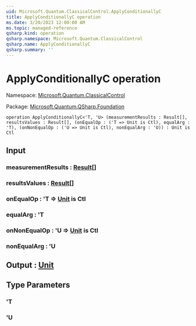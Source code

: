 ```yaml
---
uid: Microsoft.Quantum.ClassicalControl.ApplyConditionallyC
title: ApplyConditionallyC operation
ms.date: 3/20/2023 12:00:00 AM
ms.topic: managed-reference
qsharp.kind: operation
qsharp.namespace: Microsoft.Quantum.ClassicalControl
qsharp.name: ApplyConditionallyC
qsharp.summary: ''
---
```


# ApplyConditionallyC operation

Namespace: [Microsoft.Quantum.ClassicalControl](xref:Microsoft.Quantum.ClassicalControl)

Package: [Microsoft.Quantum.QSharp.Foundation](https://nuget.org/packages/Microsoft.Quantum.QSharp.Foundation)




```qsharp
operation ApplyConditionallyC<'T, 'U> (measurementResults : Result[], resultsValues : Result[], (onEqualOp : ('T => Unit is Ctl), equalArg : 'T), (onNonEqualOp : ('U => Unit is Ctl), nonEqualArg : 'U)) : Unit is Ctl
```


## Input

### measurementResults : [Result](xref:microsoft.quantum.qsharp.valueliterals#result-literal)[]




### resultsValues : [Result](xref:microsoft.quantum.qsharp.valueliterals#result-literal)[]




### onEqualOp : 'T => [Unit](xref:microsoft.quantum.qsharp.valueliterals#unit-literal)  is Ctl




### equalArg : 'T




### onNonEqualOp : 'U => [Unit](xref:microsoft.quantum.qsharp.valueliterals#unit-literal)  is Ctl




### nonEqualArg : 'U





## Output : [Unit](xref:microsoft.quantum.qsharp.valueliterals#unit-literal)



## Type Parameters

### 'T


### 'U

